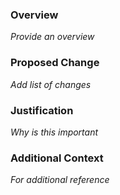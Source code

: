 ### Overview
_Provide an overview_

### Proposed Change
_Add list of changes_

### Justification
_Why is this important_


### Additional Context
_For additional reference_